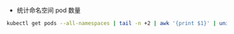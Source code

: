 - 统计命名空间 pod 数量

```bash
kubectl get pods --all-namespaces | tail -n +2 | awk '{print $1}' | uniq -c
```

